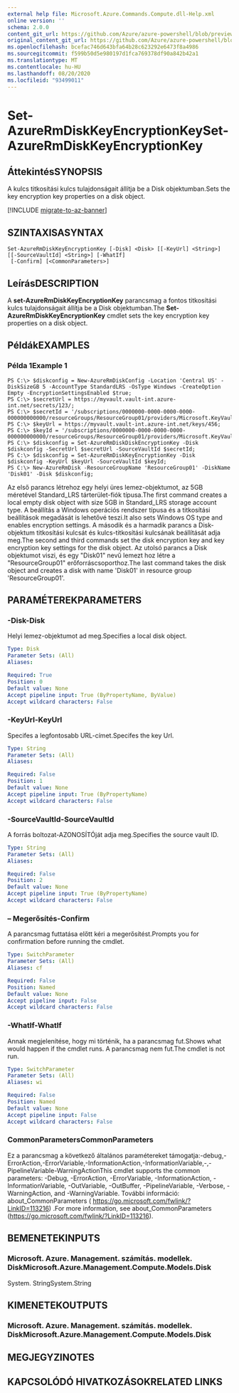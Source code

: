 ```yaml
---
external help file: Microsoft.Azure.Commands.Compute.dll-Help.xml
online version: ''
schema: 2.0.0
content_git_url: https://github.com/Azure/azure-powershell/blob/preview/src/ResourceManager/Compute/Stack/Commands.Compute/help/Set-AzureRmDiskKeyEncryptionKey.md
original_content_git_url: https://github.com/Azure/azure-powershell/blob/preview/src/ResourceManager/Compute/Stack/Commands.Compute/help/Set-AzureRmDiskKeyEncryptionKey.md
ms.openlocfilehash: bcefac746d643bfa64b28c623292e6473f8a4986
ms.sourcegitcommit: f599b50d5e980197d1fca769378df90a842b42a1
ms.translationtype: MT
ms.contentlocale: hu-HU
ms.lasthandoff: 08/20/2020
ms.locfileid: "93499011"
---
```

# <span data-ttu-id="2a30e-101">Set-AzureRmDiskKeyEncryptionKey</span><span class="sxs-lookup"><span data-stu-id="2a30e-101">Set-AzureRmDiskKeyEncryptionKey</span></span>

## <span data-ttu-id="2a30e-102">Áttekintés</span><span class="sxs-lookup"><span data-stu-id="2a30e-102">SYNOPSIS</span></span>
<span data-ttu-id="2a30e-103">A kulcs titkosítási kulcs tulajdonságait állítja be a Disk objektumban.</span><span class="sxs-lookup"><span data-stu-id="2a30e-103">Sets the key encryption key properties on a disk object.</span></span>

[!INCLUDE [migrate-to-az-banner](../../includes/migrate-to-az-banner.md)]

## <span data-ttu-id="2a30e-104">SZINTAXISA</span><span class="sxs-lookup"><span data-stu-id="2a30e-104">SYNTAX</span></span>

```
Set-AzureRmDiskKeyEncryptionKey [-Disk] <Disk> [[-KeyUrl] <String>] [[-SourceVaultId] <String>] [-WhatIf]
 [-Confirm] [<CommonParameters>]
```

## <span data-ttu-id="2a30e-105">Leírás</span><span class="sxs-lookup"><span data-stu-id="2a30e-105">DESCRIPTION</span></span>
<span data-ttu-id="2a30e-106">A **set-AzureRmDiskKeyEncryptionKey** parancsmag a fontos titkosítási kulcs tulajdonságait állítja be a Disk objektumban.</span><span class="sxs-lookup"><span data-stu-id="2a30e-106">The **Set-AzureRmDiskKeyEncryptionKey** cmdlet sets the key encryption key properties on a disk object.</span></span>

## <span data-ttu-id="2a30e-107">Példák</span><span class="sxs-lookup"><span data-stu-id="2a30e-107">EXAMPLES</span></span>

### <span data-ttu-id="2a30e-108">Példa 1</span><span class="sxs-lookup"><span data-stu-id="2a30e-108">Example 1</span></span>
```
PS C:\> $diskconfig = New-AzureRmDiskConfig -Location 'Central US' -DiskSizeGB 5 -AccountType StandardLRS -OsType Windows -CreateOption Empty -EncryptionSettingsEnabled $true;
PS C:\> $secretUrl = https://myvault.vault-int.azure-int.net/secrets/123/;
PS C:\> $secretId = '/subscriptions/0000000-0000-0000-0000-000000000000/resourceGroups/ResourceGroup01/providers/Microsoft.KeyVault/vaults/TestVault123';
PS C:\> $keyUrl = https://myvault.vault-int.azure-int.net/keys/456;
PS C:\> $keyId = '/subscriptions/0000000-0000-0000-0000-000000000000/resourceGroups/ResourceGroup01/providers/Microsoft.KeyVault/vaults/TestVault456';
PS C:\> $diskconfig = Set-AzureRmDiskDiskEncryptionKey -Disk $diskconfig -SecretUrl $secretUrl -SourceVaultId $secretId;
PS C:\> $diskconfig = Set-AzureRmDiskKeyEncryptionKey -Disk $diskconfig -KeyUrl $keyUrl -SourceVaultId $keyId;
PS C:\> New-AzureRmDisk -ResourceGroupName 'ResourceGroup01' -DiskName 'Disk01' -Disk $diskconfig;
```

<span data-ttu-id="2a30e-109">Az első parancs létrehoz egy helyi üres lemez-objektumot, az 5GB méretével Standard_LRS tárterület-fiók típusa.</span><span class="sxs-lookup"><span data-stu-id="2a30e-109">The first command creates a local empty disk object with size 5GB in Standard_LRS storage account type.</span></span>  <span data-ttu-id="2a30e-110">A beállítás a Windows operációs rendszer típusa és a titkosítási beállítások megadását is lehetővé teszi.</span><span class="sxs-lookup"><span data-stu-id="2a30e-110">It also sets Windows OS type and enables encryption settings.</span></span>
<span data-ttu-id="2a30e-111">A második és a harmadik parancs a Disk-objektum titkosítási kulcsát és kulcs-titkosítási kulcsának beállítását adja meg.</span><span class="sxs-lookup"><span data-stu-id="2a30e-111">The second and third commands set the disk encryption key and key encryption key settings for the disk object.</span></span>
<span data-ttu-id="2a30e-112">Az utolsó parancs a Disk objektumot viszi, és egy "Disk01" nevű lemezt hoz létre a "ResourceGroup01" erőforráscsoporthoz.</span><span class="sxs-lookup"><span data-stu-id="2a30e-112">The last command takes the disk object and creates a disk with name 'Disk01' in resource group 'ResourceGroup01'.</span></span>

## <span data-ttu-id="2a30e-113">PARAMÉTEREK</span><span class="sxs-lookup"><span data-stu-id="2a30e-113">PARAMETERS</span></span>

### <span data-ttu-id="2a30e-114">-Disk</span><span class="sxs-lookup"><span data-stu-id="2a30e-114">-Disk</span></span>
<span data-ttu-id="2a30e-115">Helyi lemez-objektumot ad meg.</span><span class="sxs-lookup"><span data-stu-id="2a30e-115">Specifies a local disk object.</span></span>

```yaml
Type: Disk
Parameter Sets: (All)
Aliases: 

Required: True
Position: 0
Default value: None
Accept pipeline input: True (ByPropertyName, ByValue)
Accept wildcard characters: False
```

### <span data-ttu-id="2a30e-116">-KeyUrl</span><span class="sxs-lookup"><span data-stu-id="2a30e-116">-KeyUrl</span></span>
<span data-ttu-id="2a30e-117">Specifes a legfontosabb URL-címet.</span><span class="sxs-lookup"><span data-stu-id="2a30e-117">Specifes the key Url.</span></span>

```yaml
Type: String
Parameter Sets: (All)
Aliases: 

Required: False
Position: 1
Default value: None
Accept pipeline input: True (ByPropertyName)
Accept wildcard characters: False
```

### <span data-ttu-id="2a30e-118">-SourceVaultId</span><span class="sxs-lookup"><span data-stu-id="2a30e-118">-SourceVaultId</span></span>
<span data-ttu-id="2a30e-119">A forrás boltozat-AZONOSÍTÓját adja meg.</span><span class="sxs-lookup"><span data-stu-id="2a30e-119">Specifies the source vault ID.</span></span>

```yaml
Type: String
Parameter Sets: (All)
Aliases: 

Required: False
Position: 2
Default value: None
Accept pipeline input: True (ByPropertyName)
Accept wildcard characters: False
```

### <span data-ttu-id="2a30e-120">– Megerősítés</span><span class="sxs-lookup"><span data-stu-id="2a30e-120">-Confirm</span></span>
<span data-ttu-id="2a30e-121">A parancsmag futtatása előtt kéri a megerősítést.</span><span class="sxs-lookup"><span data-stu-id="2a30e-121">Prompts you for confirmation before running the cmdlet.</span></span>

```yaml
Type: SwitchParameter
Parameter Sets: (All)
Aliases: cf

Required: False
Position: Named
Default value: None
Accept pipeline input: False
Accept wildcard characters: False
```

### <span data-ttu-id="2a30e-122">-WhatIf</span><span class="sxs-lookup"><span data-stu-id="2a30e-122">-WhatIf</span></span>
<span data-ttu-id="2a30e-123">Annak megjelenítése, hogy mi történik, ha a parancsmag fut.</span><span class="sxs-lookup"><span data-stu-id="2a30e-123">Shows what would happen if the cmdlet runs.</span></span> <span data-ttu-id="2a30e-124">A parancsmag nem fut.</span><span class="sxs-lookup"><span data-stu-id="2a30e-124">The cmdlet is not run.</span></span>

```yaml
Type: SwitchParameter
Parameter Sets: (All)
Aliases: wi

Required: False
Position: Named
Default value: None
Accept pipeline input: False
Accept wildcard characters: False
```

### <span data-ttu-id="2a30e-125">CommonParameters</span><span class="sxs-lookup"><span data-stu-id="2a30e-125">CommonParameters</span></span>
<span data-ttu-id="2a30e-126">Ez a parancsmag a következő általános paramétereket támogatja:-debug,-ErrorAction,-ErrorVariable,-InformationAction,-InformationVariable,-,-PipelineVariable-WarningAction</span><span class="sxs-lookup"><span data-stu-id="2a30e-126">This cmdlet supports the common parameters: -Debug, -ErrorAction, -ErrorVariable, -InformationAction, -InformationVariable, -OutVariable, -OutBuffer, -PipelineVariable, -Verbose, -WarningAction, and -WarningVariable.</span></span> <span data-ttu-id="2a30e-127">További információ: about_CommonParameters ( https://go.microsoft.com/fwlink/?LinkID=113216) .</span><span class="sxs-lookup"><span data-stu-id="2a30e-127">For more information, see about_CommonParameters (https://go.microsoft.com/fwlink/?LinkID=113216).</span></span>

## <span data-ttu-id="2a30e-128">BEMENETEK</span><span class="sxs-lookup"><span data-stu-id="2a30e-128">INPUTS</span></span>

### <span data-ttu-id="2a30e-129">Microsoft. Azure. Management. számítás. modellek. Disk</span><span class="sxs-lookup"><span data-stu-id="2a30e-129">Microsoft.Azure.Management.Compute.Models.Disk</span></span>
<span data-ttu-id="2a30e-130">System. String</span><span class="sxs-lookup"><span data-stu-id="2a30e-130">System.String</span></span>

## <span data-ttu-id="2a30e-131">KIMENETEK</span><span class="sxs-lookup"><span data-stu-id="2a30e-131">OUTPUTS</span></span>

### <span data-ttu-id="2a30e-132">Microsoft. Azure. Management. számítás. modellek. Disk</span><span class="sxs-lookup"><span data-stu-id="2a30e-132">Microsoft.Azure.Management.Compute.Models.Disk</span></span>

## <span data-ttu-id="2a30e-133">MEGJEGYZI</span><span class="sxs-lookup"><span data-stu-id="2a30e-133">NOTES</span></span>

## <span data-ttu-id="2a30e-134">KAPCSOLÓDÓ HIVATKOZÁSOK</span><span class="sxs-lookup"><span data-stu-id="2a30e-134">RELATED LINKS</span></span>

